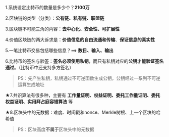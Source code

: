 1.系统设定比特币的数量是多少个？**2100万**

2.区块链的类型（分类）：**公有链、私有链、联盟链**

3.区块链不可能三角的内容：**去中心化、安全性、可扩展性**

4.价值区块链的两大诉求是：**价值信息的自由流通和传输**、**保证信息的真实性**

5.一笔比特币交易包括哪些信息？==> **数目、输入、输出**

6.比特币的签名与验签：**签名必须使用私钥**，而只有私钥对应的**公钥**才**能验证签名通过**。（比特币中还支持多方签名）
> PS：先产生私钥，私钥通过不可逆函数生成公钥，公钥经过一系列不可逆运算生成地址

★7.共识算法有很多种，主要有 **工作量证明、权益证明、委托工作量证明、委托权益证明、实用拜占庭容错算法** 等

★8.区块头中的元数据：难度、时间戳和nonce、Merkle树根、上一个区块的哈希值
> PS：区块高度**不属于**区块头中的元数据

